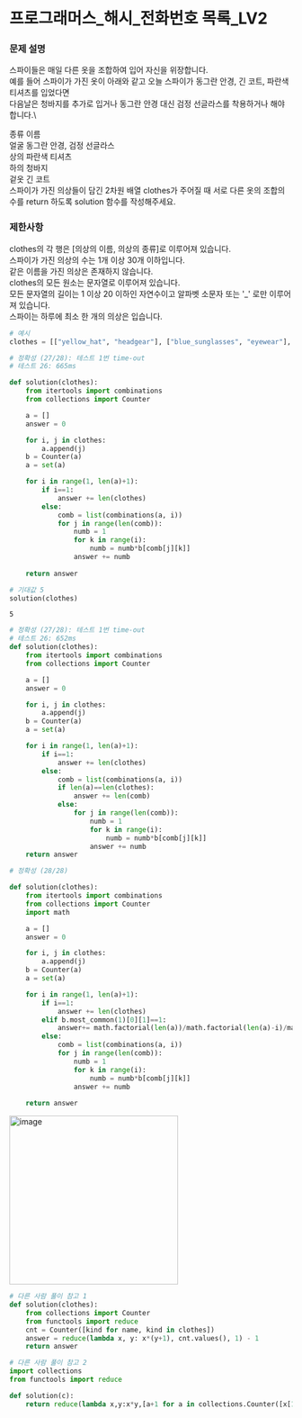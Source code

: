 # 프로그래머스_해시_전화번호 목록_LV2

### 문제 설명

스파이들은 매일 다른 옷을 조합하여 입어 자신을 위장합니다.\
예를 들어 스파이가 가진 옷이 아래와 같고 오늘 스파이가 동그란 안경, 긴 코트, 파란색 티셔츠를 입었다면\
다음날은 청바지를 추가로 입거나 동그란 안경 대신 검정 선글라스를 착용하거나 해야 합니다.\

종류	이름\
얼굴	동그란 안경, 검정 선글라스\
상의	파란색 티셔츠\
하의	청바지\
겉옷	긴 코트\
스파이가 가진 의상들이 담긴 2차원 배열 clothes가 주어질 때 서로 다른 옷의 조합의 수를 return 하도록 solution 함수를 작성해주세요.

### 제한사항

clothes의 각 행은 [의상의 이름, 의상의 종류]로 이루어져 있습니다.\
스파이가 가진 의상의 수는 1개 이상 30개 이하입니다.\
같은 이름을 가진 의상은 존재하지 않습니다.\
clothes의 모든 원소는 문자열로 이루어져 있습니다.\
모든 문자열의 길이는 1 이상 20 이하인 자연수이고 알파벳 소문자 또는 '_' 로만 이루어져 있습니다.\
스파이는 하루에 최소 한 개의 의상은 입습니다.


```python
# 예시
clothes = [["yellow_hat", "headgear"], ["blue_sunglasses", "eyewear"], ["green_turban", "headgear"]]
```


```python
# 정확성 (27/28): 테스트 1번 time-out
# 테스트 26: 665ms

def solution(clothes):
    from itertools import combinations
    from collections import Counter

    a = []
    answer = 0

    for i, j in clothes:
        a.append(j)
    b = Counter(a)
    a = set(a)

    for i in range(1, len(a)+1):
        if i==1:
            answer += len(clothes)
        else:
            comb = list(combinations(a, i))
            for j in range(len(comb)):
                numb = 1 
                for k in range(i):
                    numb = numb*b[comb[j][k]]
                answer += numb
                    
    return answer

# 기대값 5
solution(clothes)
```




    5




```python
# 정확성 (27/28): 테스트 1번 time-out
# 테스트 26: 652ms
def solution(clothes):
    from itertools import combinations
    from collections import Counter

    a = []
    answer = 0

    for i, j in clothes:
        a.append(j)
    b = Counter(a)
    a = set(a)

    for i in range(1, len(a)+1):
        if i==1:
            answer += len(clothes) 
        else:
            comb = list(combinations(a, i))
            if len(a)==len(clothes):
                answer += len(comb)
            else:
                for j in range(len(comb)):
                    numb = 1 
                    for k in range(i):
                        numb = numb*b[comb[j][k]]
                    answer += numb                 
    return answer
```


```python
# 정확성 (28/28)

def solution(clothes):
    from itertools import combinations
    from collections import Counter
    import math

    a = []
    answer = 0

    for i, j in clothes:
        a.append(j)
    b = Counter(a)
    a = set(a)

    for i in range(1, len(a)+1):
        if i==1:
            answer += len(clothes)
        elif b.most_common(1)[0][1]==1:
            answer+= math.factorial(len(a))/math.factorial(len(a)-i)/math.factorial(i)
        else:
            comb = list(combinations(a, i))
            for j in range(len(comb)):
                numb = 1 
                for k in range(i):
                    numb = numb*b[comb[j][k]]
                answer += numb
                    
    return answer
```

<img width="300" alt="image" src="https://user-images.githubusercontent.com/52664532/167317043-b4233816-ae1d-4291-af1a-41897ae25e0c.png">



```python
# 다른 사람 풀이 참고 1
def solution(clothes):
    from collections import Counter
    from functools import reduce
    cnt = Counter([kind for name, kind in clothes])
    answer = reduce(lambda x, y: x*(y+1), cnt.values(), 1) - 1
    return answer
```

```python
# 다른 사람 풀이 참고 2
import collections
from functools import reduce

def solution(c):
    return reduce(lambda x,y:x*y,[a+1 for a in collections.Counter([x[1] for x in c]).values()])-1
```
